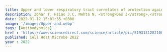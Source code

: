 ```yaml
---
title: Upper and lower respiratory tract correlates of protection against respiratory syncytial virus following vaccination of nonhuman primates
description: Zohar T, Hsiao J.C, Mehta N, <strong>Das J</strong>,<strong> Devadhasan A</strong>, Karpinski W, Callahan C, Citron M.P, DiStefano D.J, Touch S, Wen Z, Sachs J.R, Cejas P.J, Espeseth A.S, Lauffenburger D.A, Bett A.J, Alter G
date: 2022-01-12 15:01:35 +0300
image: '/images/Upper-and.webp'
tags: [Antibodyomics]
href : 'https://www.sciencedirect.com/science/article/pii/S1931312821005126?via%3Dihub'
published: Cell Host Microbe 2022
year : 2022
---
```

